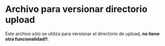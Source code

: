 Archivo para versionar directorio upload
========================================

Este archivo sólo se utiliza para versionar el directorio de upload, **no tiene otra funcionalidad!!**.
